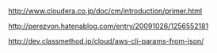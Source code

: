 #
http://www.cloudera.co.jp/doc/cm/introduction/primer.html

http://perezvon.hatenablog.com/entry/20091026/1256552181

http://dev.classmethod.jp/cloud/aws-cli-params-from-json/
